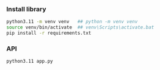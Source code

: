 ### Install library
```bash
python3.11 -m venv venv   ## python -m venv venv
source venv/bin/activate  ## venv\Scripts\activate.bat
pip install -r requirements.txt
```


### API
```bash
python3.11 app.py
```